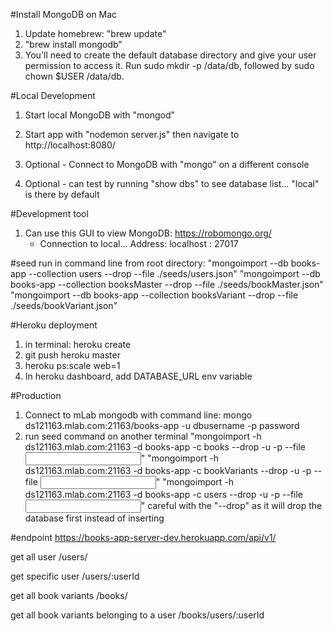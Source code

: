 #Install MongoDB on Mac
1) Update homebrew: "brew update"
2) "brew install mongodb"
3) You'll need to create the default database directory and give your user permission to access it. Run sudo mkdir -p /data/db, followed by sudo chown $USER /data/db.

#Local Development
1) Start local MongoDB with "mongod"
2) Start app with "nodemon server.js" then navigate to http://localhost:8080/

4) Optional - Connect to MongoDB with "mongo" on a different console
5) Optional - can test by running "show dbs" to see database list... "local" is there by default

#Development tool
1) Can use this GUI to view MongoDB: https://robomongo.org/
    - Connection to local... Address: localhost : 27017

#seed
run in command line from root directory: 
    "mongoimport --db books-app --collection users --drop --file ./seeds/users.json"
    "mongoimport --db books-app --collection booksMaster --drop --file ./seeds/bookMaster.json"
    "mongoimport --db books-app --collection booksVariant --drop --file ./seeds/bookVariant.json"




#Heroku deployment
1) in terminal: heroku create
2) git push heroku master
3) heroku ps:scale web=1
4) In heroku dashboard, add DATABASE_URL env variable

#Production
1) Connect to mLab mongodb with command line: mongo ds121163.mlab.com:21163/books-app -u dbusername -p password
2) run seed command on another terminal
    "mongoimport -h ds121163.mlab.com:21163 -d books-app -c books --drop -u <user> -p <password> --file <input file>"
    "mongoimport -h ds121163.mlab.com:21163 -d books-app -c bookVariants --drop -u <user> -p <password> --file <input file>"
    "mongoimport -h ds121163.mlab.com:21163 -d books-app -c users --drop -u <user> -p <password> --file <input file>"
    careful with the "--drop" as it will drop the database first instead of inserting


#endpoint
https://books-app-server-dev.herokuapp.com/api/v1/

get all user
/users/

get specific user
/users/:userId

get all book variants
/books/

get all book variants belonging to a user
/books/users/:userId

